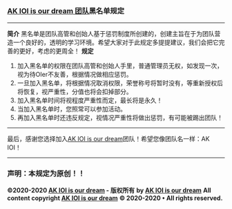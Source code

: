 ### **[AK IOI is our dream 团队](https://www.luogu.com.cn/team/26384)黑名单规定**
---

**简介**
黑名单是团队高管和创始人基于惩罚制度所创建的，创建主旨在于为团队营造一个良好的，透明的学习环境。希望大家对于此规定多提提建议，我们会把它完善的更好，考虑的更周全！
**规定**
1. 加入黑名单的权限在团队高管和创始人手里，普通管理员无权，如发现一次，视为待OIer不友善，根据情况做相应惩罚。
1. 一旦加入黑名单，将根据情况取消权限，荣誉称号将暂时没有，等重新授权后将恢复，视严重性，分值也将会扣掉部分。
1. 加入黑名单时间将视程度严重性而定，最长将是永久！
1. 当加入黑名单时，您照常可以参加活动。
1. 再加入黑名单时还违反规定，视情况严重性将做出惩罚，有可能被踢出团队！

---
最后，感谢您选择加入[AK IOI is our dream](https://www.luogu.com.cn/team/26384)团队！希望您像团队名一样：AK IOI！

---
### 声明：本规定为原创！！

**©2020-2020 [AK IOI is our dream](https://www.luogu.com.cn/team/26384) - 版权所有**
**by [AK IOI is our dream](https://www.luogu.com.cn/team/26384)**
**All content copyright [AK IOI is our dream](https://www.luogu.com.cn/team/26384)**
**© 2020-2020 • All rights reserved.**
